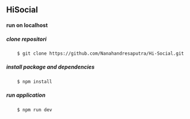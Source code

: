 ## HiSocial

#### run on localhost

##### clone repositori

```bash
    $ git clone https://github.com/Nanahandresaputra/Hi-Social.git
```

##### install package and dependencies

```bash
    $ npm install
```

##### run application

```bash
    $ npm run dev
```
